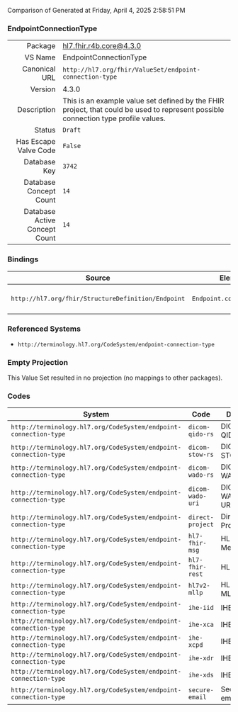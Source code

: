 Comparison of 
Generated at Friday, April 4, 2025 2:58:51 PM

### EndpointConnectionType

|      |     |
| ---: | --- |
| Package | hl7.fhir.r4b.core@4.3.0 |
| VS Name | EndpointConnectionType |
| Canonical URL | `http://hl7.org/fhir/ValueSet/endpoint-connection-type` |
| Version | 4.3.0 |
| Description | This is an example value set defined by the FHIR project, that could be used to represent possible connection type profile values. |
| Status | `Draft` |
| Has Escape Valve Code | `False` |
| Database Key | `3742` |
| Database Concept Count | `14` |
| Database Active Concept Count | `14` |
### Bindings

| Source | Element | Binding | Strength | Element Short |
| ------ | ------- | ------- | -------- | ------------- |
| `http://hl7.org/fhir/StructureDefinition/Endpoint` | `Endpoint.connectionType` | `http://hl7.org/fhir/ValueSet/endpoint-connection-type` | `Extensible` | Protocol/Profile/Standard to be used with this endpoint connection |

### Referenced Systems

* `http://terminology.hl7.org/CodeSystem/endpoint-connection-type`
### Empty Projection

This Value Set resulted in no projection (no mappings to other packages).

### Codes

| System | Code | Display |
| ------ | ---- | ------- |
| `http://terminology.hl7.org/CodeSystem/endpoint-connection-type` | `dicom-qido-rs` | DICOM QIDO-RS |
| `http://terminology.hl7.org/CodeSystem/endpoint-connection-type` | `dicom-stow-rs` | DICOM STOW-RS |
| `http://terminology.hl7.org/CodeSystem/endpoint-connection-type` | `dicom-wado-rs` | DICOM WADO-RS |
| `http://terminology.hl7.org/CodeSystem/endpoint-connection-type` | `dicom-wado-uri` | DICOM WADO-URI |
| `http://terminology.hl7.org/CodeSystem/endpoint-connection-type` | `direct-project` | Direct Project |
| `http://terminology.hl7.org/CodeSystem/endpoint-connection-type` | `hl7-fhir-msg` | HL7 FHIR Messaging |
| `http://terminology.hl7.org/CodeSystem/endpoint-connection-type` | `hl7-fhir-rest` | HL7 FHIR |
| `http://terminology.hl7.org/CodeSystem/endpoint-connection-type` | `hl7v2-mllp` | HL7 v2 MLLP |
| `http://terminology.hl7.org/CodeSystem/endpoint-connection-type` | `ihe-iid` | IHE IID |
| `http://terminology.hl7.org/CodeSystem/endpoint-connection-type` | `ihe-xca` | IHE XCA |
| `http://terminology.hl7.org/CodeSystem/endpoint-connection-type` | `ihe-xcpd` | IHE XCPD |
| `http://terminology.hl7.org/CodeSystem/endpoint-connection-type` | `ihe-xdr` | IHE XDR |
| `http://terminology.hl7.org/CodeSystem/endpoint-connection-type` | `ihe-xds` | IHE XDS |
| `http://terminology.hl7.org/CodeSystem/endpoint-connection-type` | `secure-email` | Secure email |
